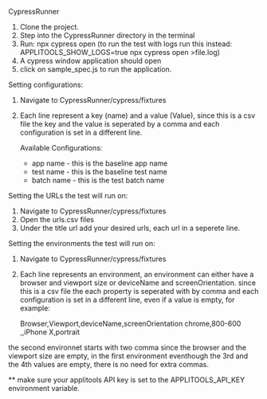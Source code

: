 CypressRunner

1) Clone the project.
2) Step into the CypressRunner directory in the terminal
3) Run: npx cypress open 
(to run the test with logs run this instead: APPLITOOLS_SHOW_LOGS=true npx cypress open >file.log)
4) A cypress window application should open
5) click on sample_spec.js to run the application.


Setting configurations:
1) Navigate to CypressRunner/cypress/fixtures
2) Each line represent a key (name) and a value (Value), since this is a csv file the key and the value is seperated by a comma and each configuration is set in a different line.

	Available Configurations:
	- app name - this is the baseline app name
	- test name - this is the baseline test name
	- batch name - this is the test batch name

Setting the URLs the test will run on:
1) Navigate to CypressRunner/cypress/fixtures
2) Open the urls.csv files
3) Under the title url add your desired urls, each url in a seperete line.

Setting the environments the test will run on:
1) Navigate to CypressRunner/cypress/fixtures
2) Each line represents an environment, an environment can either have a browser and viewport size or deviceName and screenOrientation.
since this is a csv file the each property is seperated with by comma and each configuration is set in a different line, even if a value is empty, for example:

	Browser,Viewport,deviceName,screenOrientation
	chrome,800-600
	,,iPhone X,portrait

the second environnet starts with two comma since the browser and the viewport size are empty, in the first environment eventhough the 3rd and the 4th values are empty, there is no need for extra commas.

** make sure your applitools API key is set to the APPLITOOLS_API_KEY environment variable.
